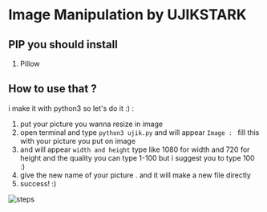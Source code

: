 # Image Manipulation by UJIKSTARK

## PIP you should install
1. Pillow

## How to use that ?
i make it with python3 so let's do it :) :
1. put your picture you wanna resize in image
2. open terminal and type `python3 ujik.py` and will appear `Image : ` fill this with your picture you put on image 
3. and will appear `width and height` type like 1080 for width and 720 for height and the quality you can type 1-100 but i suggest you to type 100 :)
4. give the new name of your picture . and it will make a new file directly
5. success! :)

![steps](https://user-images.githubusercontent.com/57621743/72206200-f6c39280-3458-11ea-9386-c62841d761a1.png)
